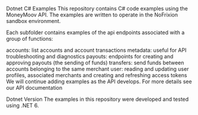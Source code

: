 Dotnet C# Examples
This repository contains C# code examples using the MoneyMoov API. The examples are written to operate in the NoFrixion sandbox environment.

Each subfolder contains examples of the api endpoints associated with a group of functions:

accounts: list accounts and account transactions
metadata: useful for API troubleshooting and diagnostics
payouts: endpoints for creating and approving payouts (the sending of funds)
transfers: send funds between accounts belonging to the same merchant
user: reading and updating user profiles, associated merchants and creating and refreshing access tokens
We will continue adding examples as the API develops. For more details see our API documentation

Dotnet Version
The examples in this repository were developed and tested using .NET 6.
